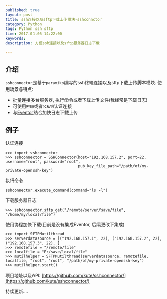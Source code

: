 ```yaml
---
published: true
layout: post
title: ssh连接以及sftp下载上传模块-sshconnctor
category: Python
tags: Python ssh sftp
time: 2017.01.05 14:22:00
keywords: 
description: 方便ssh连接以及sftp服务器日志下载

---
```


## 介绍

  `sshconnector`是基于`paramiko`编写的ssh终端连接以及sftp下载上传脚本模块.
  使用场景与特点:
  - 批量连接多台服务器, 执行命令或者下载上传文件(我经常是下载日志)
  - 可使用`密码`或者`公私钥`认证连接
  - 与[Eventor](https://kute.github.io/2017/01/05/Python-Eventor.html)结合加快日志下载上传
  
## 例子

  认证连接
  
    >>> import sshconnector
    >>> sshconnector = SSHConnector(host="192.168.157.2", port=22, username="root", password="root",
                                    pub_key_file_path="/path/of/my-private-openssh-key")
                                   
  执行命令
  
    sshconnector.execute_command(command="ls -l")
    
  下载服务器日志
  
    >>> sshconnector.sftp_get("/remote/server/save/file", "/home/my/local/file")
    
  使用协程加快下载(目前是没有集成Eventor, 后续更改下集成)
  
    >>> import SFTPMutilthread
    >>> serverdatasource = [("192.168.157.1", 22), ("192.168.157.2", 22), ("192.168.157.3", 22), ]
    >>> remotefile = "/remote/file"
    >>> localfile = "E:/save/local/file"
    >>> mutilhelper = SFTPMutilthread(serverdatasource, remotefile, localfile, "root", "root", "/path/of/my-private-openssh-key")
    >>> mutilhelper.start()

  
项目地址以及API: [https://github.com/kute/sshconnector/](https://github.com/kute/sshconnector/)

持续更新....